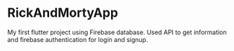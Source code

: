 # RickAndMortyApp
My first flutter project using Firebase database. Used API to get information and firebase authentication for login and signup.

